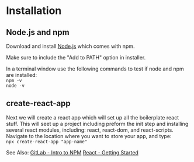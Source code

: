# Installation

## Node.js and npm
Download and install [Node.js](https://nodejs.org/en/download/) which comes with npm.

Make sure to include the "Add to PATH" option in installer.
  
In a terminal window use the following commands to test if node and npm are installed:  
`npm -v`   
`node -v`  

## create-react-app
Next we will create a react app which will set up all the boilerplate react stuff. This will seet up a project including preform the init step and installing several react modules, including: react, react-dom, and react-scripts. Navigate to the location where you want to store your app, and type:  
`npx create-react-app "app-name"`

See Also:
[GitLab - Intro to NPM](https://gitlab.com/revature_training/nodejs-team/-/blob/master/modules/intro-nodejs/npm.md)
[React - Getting Started](https://create-react-app.dev/docs/getting-started/)
